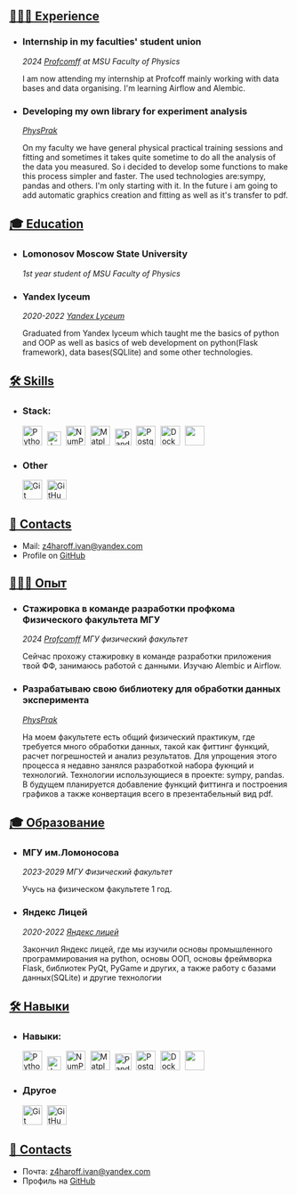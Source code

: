 <section id="content">
<div markdown="1">

# <a id="works" href="#works">👨🏻‍💻 Experience</a>

* ### Internship in my faculties' student union

    *2024 [Profcomff](https://github.com/profcomff) at MSU Faculty of Physics*

    I am now attending my internship at Profcoff mainly working with data bases and data organising. I'm learning Airflow and Alembic.
 
* ### Developing my own library for experiment analysis
   *[PhysPrak](https://github.com/Zimovchik/PhysPrak)*
  
    On my faculty we have general physical practical training sessions and fitting and sometimes it takes quite sometime to do all the analysis of the data you measured. So i decided to develop some functions to make this process simpler and faster. The used technologies are:sympy, pandas and others. I'm only starting with it. In the future i am going to add automatic graphics creation and fitting as well as it's transfer to pdf. 

# <a id="education" href="#education">🎓 Education</a>

* ### Lomonosov Moscow State University
    *1st year student of MSU Faculty of Physics*

* ### Yandex lyceum

    *2020-2022 [Yandex Lyceum](https://lyceum.yandex.ru/)*

    Graduated from Yandex lyceum which taught me the basics of python and OOP as well as basics of web development on python(Flask framework), data bases(SQLlite) and some other technologies.

# <a id="skills" href="#skills">🛠️ Skills</a>

* ### Stack: 
    <p align="left">
      <img src="assets/icons/python.svg" width=35px style="padding-right:5px;" draggable="false" title="Python">
      <img src="assets/icons/jupyter.svg" width=25px style="padding-right:5px;" draggable="false" title="Jupyter Notebook">
      <img src="assets/icons/numpy-icon.svg" width=35px style="padding-right:5px;" draggable="false" title="NumPy">
      <img src="assets/icons/matplotlib.svg" width=35px style="padding-right:5px;" draggable="false" title="Matplotlib">
      <img src="assets/icons/pandas-icon.svg" width=30px style="padding-right:5px;" draggable="false" title="Pandas">
      <img src="assets/icons/postgresql.svg" width=35px style="padding-right:5px;" draggable="false" title="PostgreSQL">
      <img src="assets/icons/docker-icon.svg" width=35px style="padding-right:5px;" draggable="false" title="Docker">
       <img src="assets/icons/Sqlite-square-icon.svg" width=35px style="padding-right:5px;" draggable="false" title SQLite>
  </p>


* ### Other
    <p align="left">
      <img src="assets/icons/git-icon.svg" width=35px style="padding-right:5px;" draggable="false" title="Git">
      <img src="assets/icons/github-icon.svg" width=35px style="padding-right:5px;" draggable="false" title="GitHub">
    </p>
# <a id="contacts" href="#contacts">📧 Contacts</a>
* Mail: [z4haroff.ivan@yandex.com](z4haroff.ivan@yandex.com)
* Profile on [GitHub](https://github.com/Zimovchik)

</div>
</section>
<section id="second_content">
<div markdown="1">

# <a id="works_ru" href="#works_ru">👨🏻‍💻 Опыт</a>

* ### Стажировка в команде разработки профкома Физического факультета МГУ

    *2024 [Profcomff](https://github.com/profcomff) МГУ физический факультет*

    Сейчас прохожу стажировку в команде разработки приложения твой ФФ, занимаюсь работой с данными. Изучаю Alembic и Airflow.
   
* ### Разрабатываю свою библиотеку для обработки данных эксперимента
   *[PhysPrak](https://github.com/Zimovchik/PhysPrak)*
  
    На моем факультете есть общий физический практикум, где требуется много обработки данных, такой как фиттинг функций, расчет погрешностей и анализ результатов. Для упрощения этого процесса я недавно занялся разработкой набора фукнций и технологий. Технологии использующиеся в проекте: sympy, pandas. В будущем планируется добавление функций фиттинга и построения графиков а также конвертация всего в презентабельный вид pdf.


# <a id="education_ru" href="#education_ru">🎓 Образование</a>

* ### МГУ им.Ломоносова
   *2023-2029 МГУ Физический факультет*
  
    Учусь на физическом факультете 1 год.

* ### Яндекс Лицей

    *2020-2022 [Яндекс лицей](https://lyceum.yandex.ru/)*
  
   Закончил Яндекс лицей, где мы изучили основы промышленного программирования на python, основы ООП, основы фреймворка Flask, библиотек PyQt, PyGame и других, а также работу с базами данных(SQLite) и другие технологии
    
  


# <a id="skills" href="#skills">🛠️ Навыки</a>

* ### Навыки: 
    <p align="left">
      <img src="assets/icons/python.svg" width=35px style="padding-right:5px;" draggable="false" title="Python">
      <img src="assets/icons/jupyter.svg" width=25px style="padding-right:5px;" draggable="false" title="Jupyter Notebook">
      <img src="assets/icons/numpy-icon.svg" width=35px style="padding-right:5px;" draggable="false" title="NumPy">
      <img src="assets/icons/matplotlib.svg" width=35px style="padding-right:5px;" draggable="false" title="Matplotlib">
      <img src="assets/icons/pandas-icon.svg" width=30px style="padding-right:5px;" draggable="false" title="Pandas">
      <img src="assets/icons/postgresql.svg" width=35px style="padding-right:5px;" draggable="false" title="PostgreSQL">
      <img src="assets/icons/docker-icon.svg" width=35px style="padding-right:5px;" draggable="false" title="Docker">
       <img src="assets/icons/Sqlite-square-icon.svg" width=35px style="padding-right:5px;" draggable="false" title SQLite>
  </p>


* ### Другое
    <p align="left">
      <img src="assets/icons/git-icon.svg" width=35px style="padding-right:5px;" draggable="false" title="Git">
      <img src="assets/icons/github-icon.svg" width=35px style="padding-right:5px;" draggable="false" title="GitHub">
    </p>
# <a id="contacts" href="#contacts">📧 Contacts</a>
* Почта: [z4haroff.ivan@yandex.com](z4haroff.ivan@yandex.com)
* Профиль на [GitHub](https://github.com/Zimovchik)

</div>
</section>
